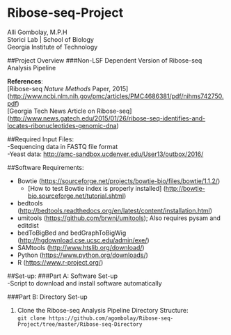 # Ribose-seq-Project
Alli Gombolay, M.P.H  
Storici Lab | School of Biology  
Georgia Institute of Technology  

##Project Overview
###Non-LSF Dependent Version of Ribose-seq Analysis Pipeline  

**References**:  
[Ribose-seq *Nature Methods* Paper, 2015]
(http://www.ncbi.nlm.nih.gov/pmc/articles/PMC4686381/pdf/nihms742750.pdf)  
[Georgia Tech News Article on Ribose-seq]
(http://www.news.gatech.edu/2015/01/26/ribose-seq-identifies-and-locates-ribonucleotides-genomic-dna)

##Required Input Files:  
-Sequencing data in FASTQ file format  
-Yeast data: http://amc-sandbox.ucdenver.edu/User13/outbox/2016/  

##Software Requirements:  
* Bowtie (https://sourceforge.net/projects/bowtie-bio/files/bowtie/1.1.2/)  
  * [How to test Bowtie index is properly installed] (http://bowtie-bio.sourceforge.net/tutorial.shtml)
* bedtools  (http://bedtools.readthedocs.org/en/latest/content/installation.html)  
* umitools (https://github.com/brwnj/umitools); Also requires pysam and editdist  
* bedToBigBed and bedGraphToBigWig (http://hgdownload.cse.ucsc.edu/admin/exe/)  
* SAMtools (http://www.htslib.org/download/)  
* Python (https://www.python.org/downloads/)  
* R  (https://www.r-project.org/)  

##Set-up:
###Part A: Software Set-up  
-Script to download and install software automatically  

###Part B: Directory Set-up  
1. Clone the Ribose-seq Analysis Pipeline Directory Structure:  
```git clone https://github.com/agombolay/Ribose-seq-Project/tree/master/Ribose-seq-Directory```
